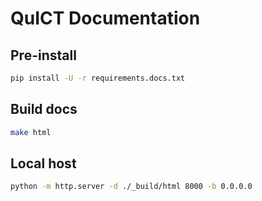 # QuICT Documentation

## Pre-install

```sh
pip install -U -r requirements.docs.txt
```

## Build docs

```sh
make html
```

## Local host

```sh
python -m http.server -d ./_build/html 8000 -b 0.0.0.0
```